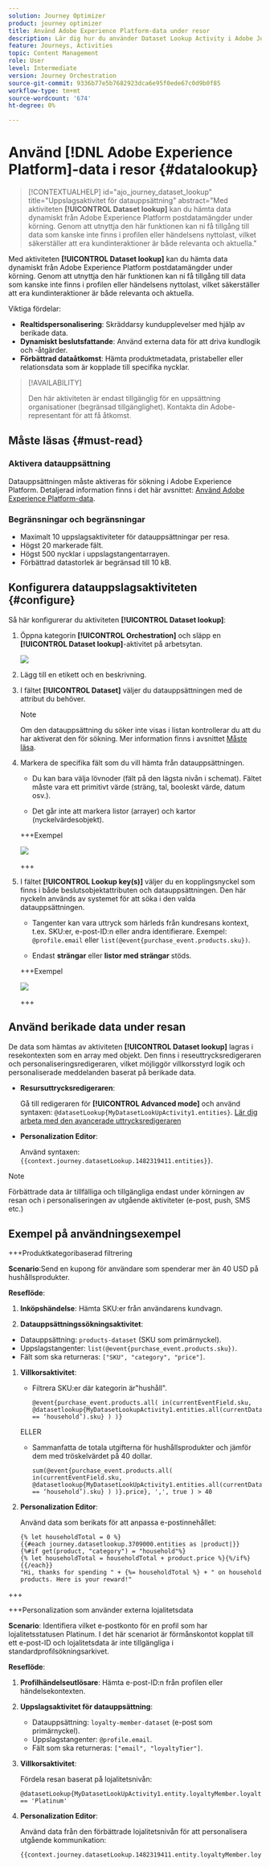 ```yaml
---
solution: Journey Optimizer
product: journey optimizer
title: Använd Adobe Experience Platform-data under resor
description: Lär dig hur du använder Dataset Lookup Activity i Adobe Journey Optimizer för att berika kundresor med externa data från Adobe Experience Platform.
feature: Journeys, Activities
topic: Content Management
role: User
level: Intermediate
version: Journey Orchestration
source-git-commit: 9336b77e5b7682923dca6e95f0ede67c0d9b0f85
workflow-type: tm+mt
source-wordcount: '674'
ht-degree: 0%

---
```



# Använd [!DNL Adobe Experience Platform]-data i resor {#datalookup}

>[!CONTEXTUALHELP]
>id="ajo_journey_dataset_lookup"
>title="Uppslagsaktivitet för datauppsättning"
>abstract="Med aktiviteten **[!UICONTROL Dataset lookup]** kan du hämta data dynamiskt från Adobe Experience Platform postdatamängder under körning. Genom att utnyttja den här funktionen kan ni få tillgång till data som kanske inte finns i profilen eller händelsens nyttolast, vilket säkerställer att era kundinteraktioner är både relevanta och aktuella."

Med aktiviteten **[!UICONTROL Dataset lookup]** kan du hämta data dynamiskt från Adobe Experience Platform postdatamängder under körning. Genom att utnyttja den här funktionen kan ni få tillgång till data som kanske inte finns i profilen eller händelsens nyttolast, vilket säkerställer att era kundinteraktioner är både relevanta och aktuella.

Viktiga fördelar:

* **Realtidspersonalisering**: Skräddarsy kundupplevelser med hjälp av berikade data.
* **Dynamiskt beslutsfattande**: Använd externa data för att driva kundlogik och -åtgärder.
* **Förbättrad dataåtkomst**: Hämta produktmetadata, pristabeller eller relationsdata som är kopplade till specifika nycklar.

>[!AVAILABILITY]
>
>Den här aktiviteten är endast tillgänglig för en uppsättning organisationer (begränsad tillgänglighet). Kontakta din Adobe-representant för att få åtkomst.

## Måste läsas {#must-read}

### Aktivera datauppsättning

Datauppsättningen måste aktiveras för sökning i Adobe Experience Platform. Detaljerad information finns i det här avsnittet: [Använd Adobe Experience Platform-data](../data/lookup-aep-data.md).

### Begränsningar och begränsningar

* Maximalt 10 uppslagsaktiviteter för datauppsättningar per resa.
* Högst 20 markerade fält.
* Högst 500 nycklar i uppslagstangentarrayen.
* Förbättrad datastorlek är begränsad till 10 kB.

## Konfigurera datauppslagsaktiviteten {#configure}

Så här konfigurerar du aktiviteten **[!UICONTROL Dataset lookup]**:

1. Öppna kategorin **[!UICONTROL Orchestration]** och släpp en **[!UICONTROL Dataset lookup]**-aktivitet på arbetsytan.

   ![](assets/aep-data-activity.png)

1. Lägg till en etikett och en beskrivning.

1. I fältet **[!UICONTROL Dataset]** väljer du datauppsättningen med de attribut du behöver.

   >[!NOTE]
   >
   >Om den datauppsättning du söker inte visas i listan kontrollerar du att du har aktiverat den för sökning. Mer information finns i avsnittet [Måste läsa](#must-read).

1. Markera de specifika fält som du vill hämta från datauppsättningen.

   * Du kan bara välja lövnoder (fält på den lägsta nivån i schemat). Fältet måste vara ett primitivt värde (sträng, tal, booleskt värde, datum osv.).

   * Det går inte att markera listor (arrayer) och kartor (nyckelvärdesobjekt).

   +++Exempel

   ![](assets/aep-data-leaf-primitive.png)

   +++

1. I fältet **[!UICONTROL Lookup key(s)]** väljer du en kopplingsnyckel som finns i både beslutsobjektattributen och datauppsättningen. Den här nyckeln används av systemet för att söka i den valda datauppsättningen.

   * Tangenter kan vara uttryck som härleds från kundresans kontext, t.ex. SKU:er, e-post-ID:n eller andra identifierare. Exempel: `@profile.email` eller `list(@event{purchase_event.products.sku})`.

   * Endast **strängar** eller **listor med strängar** stöds.

   +++Exempel

   ![](assets/aep-data-strings.png)

   +++

## Använd berikade data under resan

De data som hämtas av aktiviteten **[!UICONTROL Dataset lookup]** lagras i resekontexten som en array med objekt. Den finns i reseuttrycksredigeraren och personaliseringsredigeraren, vilket möjliggör villkorsstyrd logik och personaliserade meddelanden baserat på berikade data.

* **Resursuttrycksredigeraren**:

  Gå till redigeraren för **[!UICONTROL Advanced mode]** och använd syntaxen: `@datasetLookup{MyDatasetLookUpActivity1.entities}`. [Lär dig arbeta med den avancerade uttrycksredigeraren](../building-journeys/expression/expressionadvanced.md)

* **Personalization Editor**:

  Använd syntaxen: `{{context.journey.datasetLookup.1482319411.entities}}`.

>[!NOTE]
>
>Förbättrade data är tillfälliga och tillgängliga endast under körningen av resan och i personaliseringen av utgående aktiviteter (e-post, push, SMS etc.)

## Exempel på användningsexempel

+++Produktkategoribaserad filtrering

**Scenario**:Send en kupong för användare som spenderar mer än 40 USD på hushållsprodukter.

**Reseflöde**:

1. **Inköpshändelse**: Hämta SKU:er från användarens kundvagn.

1. **Datauppsättningssökningsaktivitet**:
* Datauppsättning: `products-dataset` (SKU som primärnyckel).
* Uppslagstangenter: `list(@event{purchase_event.products.sku})`.
* Fält som ska returneras: `["SKU", "category", "price"]`.

1. **Villkorsaktivitet**:

   * Filtrera SKU:er där kategorin är&quot;hushåll&quot;.

     ```
     @event{purchase_event.products.all( in(currentEventField.sku, @datasetlookup{MyDatasetLookupActivity1.entities.all(currentDatasetLookupField.category == ‘household’).sku} ) )} 
     ```

   ELLER

   * Sammanfatta de totala utgifterna för hushållsprodukter och jämför dem med tröskelvärdet på 40 dollar.

     ```
     sum(@event{purchase_event.products.all( in(currentEventField.sku, @datasetlookup{MyDatasetLookUpActivity1.entities.all(currentDatasetLookupField.category == ‘household’).sku} ) )}.price}, ',', true ) > 40
     ```

1. **Personalization Editor**:

   Använd data som berikats för att anpassa e-postinnehållet:

   ```
   {% let householdTotal = 0 %}
   {{#each journey.datasetlookup.3709000.entities as |product|}}
   {%#if get(product, "category") = "household"%}
   {% let householdTotal = householdTotal + product.price %}{%/if%}
   {{/each}}
   "Hi, thanks for spending " + {%= householdTotal %} + " on household products. Here is your reward!"
   ```

+++

+++Personalization som använder externa lojalitetsdata

**Scenario**: Identifiera vilket e-postkonto för en profil som har lojalitetsstatusen Platinum. I det här scenariot är förmånskontot kopplat till ett e-post-ID och lojalitetsdata är inte tillgängliga i standardprofilsökningsarkivet.

**Reseflöde**:

1. **Profilhändelseutlösare**: Hämta e-post-ID:n från profilen eller händelsekontexten.

1. **Uppslagsaktivitet för datauppsättning**:
   * Datauppsättning: `loyalty-member-dataset` (e-post som primärnyckel).
   * Uppslagstangenter: `@profile.email`.
   * Fält som ska returneras: `["email", "loyaltyTier"]`.

1. **Villkorsaktivitet**:

   Fördela resan baserat på lojalitetsnivån:

   ```
   @datasetLookup{MyDatasetLookUpActivity1.entity.loyaltyMember.loyaltyTier} == 'Platinum'
   ```

1. **Personalization Editor**:

   Använd data från den förbättrade lojalitetsnivån för att personalisera utgående kommunikation:

   ```
   {{context.journey.datasetLookup.1482319411.entity.loyaltyMember.loyaltyTier}}
   ```
